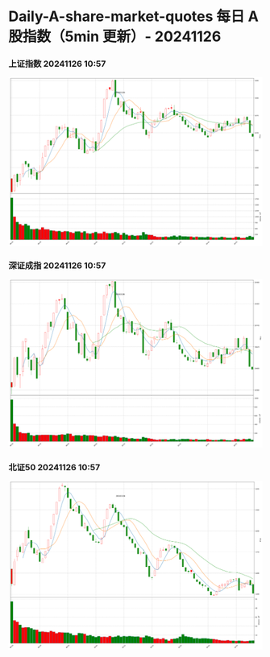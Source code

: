 
# Daily-A-share-market-quotes 每日 A 股指数（5min 更新）- 20241126

### 上证指数 20241126 10:57
![](./fig/2024/11/20241126-sh000001.png)

### 深证成指 20241126 10:57
![](./fig/2024/11/20241126-sz399001.png)

### 北证50 20241126 10:57
![](./fig/2024/11/20241126-bj899050.png)
